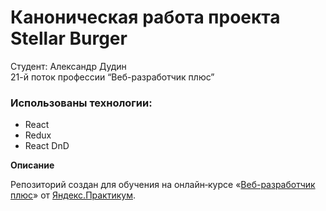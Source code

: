 # Каноническая работа проекта Stellar Burger 

Студент: Александр Дудин  
21-й поток профессии “Веб-разработчик плюс”  

### Использованы технологии:
* React
* Redux
* React DnD

**Описание**

Репозиторий создан для обучения на онлайн‑курсе «[Веб-разработчик плюс](https://practicum.yandex.ru/web-plus)» от [Яндекс.Практикум](https://practicum.yandex.ru).